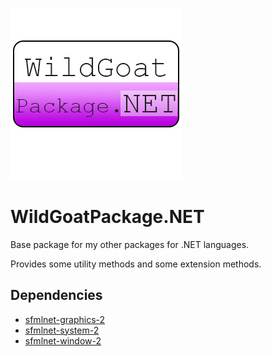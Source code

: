 ![logo](https://github.com/WildGoat07/WildGoatPackage.NET/blob/master/logo.png)

# WildGoatPackage.NET

Base package for my other packages for .NET languages.

Provides some utility methods and some extension methods.

## Dependencies

* [sfmlnet-graphics-2](https://www.sfml-dev.org/download/sfml.net/)
* [sfmlnet-system-2](https://www.sfml-dev.org/download/sfml.net/)
* [sfmlnet-window-2](https://www.sfml-dev.org/download/sfml.net/)
